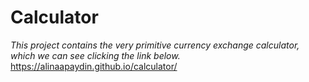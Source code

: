 # Calculator
*This project contains the very primitive currency exchange calculator, which we can see clicking the link below.*  https://alinaapaydin.github.io/calculator/ 
